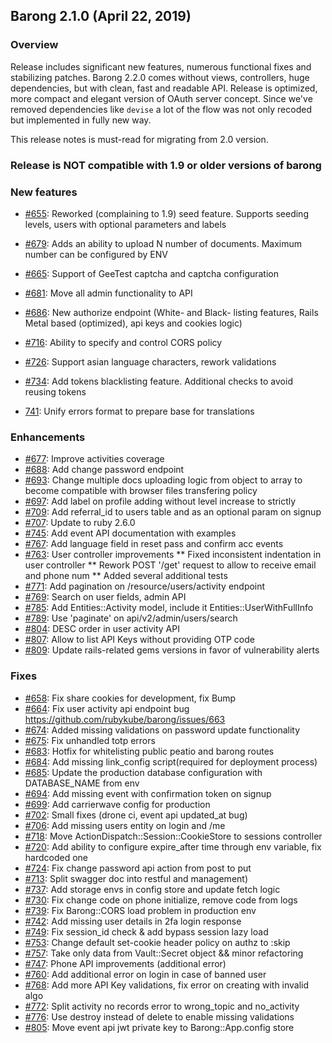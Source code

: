 ## Barong 2.1.0 (April 22, 2019) ##

### Overview ###

Release includes significant new features, numerous functional fixes and stabilizing patches.
Barong 2.2.0 comes without views, controllers, huge dependencies, but with clean, fast and readable API.
Release is optimized, more compact and elegant version of OAuth server concept.
Since we've removed dependencies like `devise` a lot of the flow was not only recoded but implemented in fully new way.

This release notes is must-read for migrating from 2.0 version.

### Release is NOT compatible with 1.9 or older versions of barong ###

### New features ###

* [#655](https://github.com/rubykube/barong/pull/655): Reworked (complaining to 1.9) seed feature. Supports seeding levels, users with optional parameters and labels

* [#679](https://github.com/rubykube/barong/pull/679): Adds an ability to upload N number of documents. Maximum number can be configured by ENV

* [#665](https://github.com/rubykube/barong/pull/665): Support of GeeTest captcha and captcha configuration

* [#681](https://github.com/rubykube/barong/pull/681): Move all admin functionality to API

* [#686](https://github.com/rubykube/barong/pull/686): New authorize endpoint (White- and Black- listing features, Rails Metal based (optimized), api keys and cookies logic)

* [#716](https://github.com/rubykube/barong/pull/716): Ability to specify and control CORS policy

* [#726](https://github.com/rubykube/barong/pull/726): Support asian language characters, rework validations

* [#734](https://github.com/rubykube/barong/pull/734): Add tokens blacklisting feature. Additional checks to avoid reusing tokens

* [741](https://github.com/rubykube/barong/pull/741): Unify errors format to prepare base for translations


### Enhancements ###

* [#677](https://github.com/rubykube/barong/pull/677): Improve activities coverage
* [#688](https://github.com/rubykube/barong/pull/688): Add change password endpoint
* [#693](https://github.com/rubykube/barong/pull/693): Change multiple docs uploading logic from object to array to become compatible with browser files transfering policy
* [#697](https://github.com/rubykube/barong/pull/697): Add label on profile adding without level increase to strictly
* [#709](https://github.com/rubykube/barong/pull/709): Add referral_id to users table and as an optional param on signup
* [#707](https://github.com/rubykube/barong/pull/707): Update to ruby 2.6.0
* [#745](https://github.com/rubykube/barong/pull/745): Add event API documentation with examples
* [#767](https://github.com/rubykube/barong/pull/767): Add language field in reset pass and confirm acc events
* [#763](https://github.com/rubykube/barong/pull/763): User controller improvements
    ** Fixed inconsistent indentation in user controller
    ** Rework POST '/get' request to allow to receive email and phone num
    ** Added several additional tests
* [#771](https://github.com/rubykube/barong/pull/771): Add pagination on /resource/users/activity endpoint
* [#769](https://github.com/rubykube/barong/pull/769): Search on user fields, admin API
* [#785](https://github.com/rubykube/barong/pull/786): Add Entities::Activity model, include it Entities::UserWithFullInfo
* [#789](https://github.com/rubykube/barong/pull/789): Use 'paginate' on api/v2/admin/users/search
* [#804](https://github.com/rubykube/barong/pull/804): DESC order in user activity API
* [#807](https://github.com/rubykube/barong/pull/807): Allow to list API Keys without providing OTP code
* [#809](https://github.com/rubykube/barong/pull/809): Update rails-related gems versions in favor of vulnerability alerts

### Fixes ###
* [#658](https://github.com/rubykube/barong/pull/658): Fix share cookies for development, fix Bump
* [#664](https://github.com/rubykube/barong/pull/664): Fix user activity api endpoint bug https://github.com/rubykube/barong/issues/663
* [#674](https://github.com/rubykube/barong/pull/674): Added missing validations on password update functionality
* [#675](https://github.com/rubykube/barong/pull/675): Fix unhandled totp errors
* [#683](https://github.com/rubykube/barong/pull/683): Hotfix for whitelisting public peatio and barong routes
* [#684](https://github.com/rubykube/barong/pull/684): Add missing link_config script(required for deployment process)
* [#685](https://github.com/rubykube/barong/pull/685): Update the production database configuration with DATABASE_NAME from env
* [#694](https://github.com/rubykube/barong/pull/694): Add missing event with confirmation token on signup
* [#699](https://github.com/rubykube/barong/pull/699): Add carrierwave config for production
* [#702](https://github.com/rubykube/barong/pull/702): Small fixes (drone ci, event api updated_at bug)
* [#706](https://github.com/rubykube/barong/pull/706): Add missing users entity on login and /me
* [#718](https://github.com/rubykube/barong/pull/718): Move ActionDispatch::Session::CookieStore to sessions controller
* [#720](https://github.com/rubykube/barong/pull/720): Add ability to configure expire_after time through env variable, fix hardcoded one
* [#724](https://github.com/rubykube/barong/pull/724): Fix change password api action from post to put
* [#713](https://github.com/rubykube/barong/pull/713): Split swagger doc into restful and management)
* [#737](https://github.com/rubykube/barong/pull/737): Add storage envs in config store and update fetch logic
* [#730](https://github.com/rubykube/barong/pull/730): Fix change code on phone initialize, remove code from logs
* [#739](https://github.com/rubykube/barong/pull/739): Fix Barong::CORS load problem in production env
* [#742](https://github.com/rubykube/barong/pull/742): Add missing user details in 2fa login response
* [#749](https://github.com/rubykube/barong/pull/749): Fix session_id check & add bypass session lazy load
* [#753](https://github.com/rubykube/barong/pull/753): Change default set-cookie header policy on authz to :skip
* [#757](https://github.com/rubykube/barong/pull/757): Take only data from Vault::Secret object && minor refactoring 
* [#747](https://github.com/rubykube/barong/pull/747): Phone API improvements (additional error)
* [#760](https://github.com/rubykube/barong/pull/760): Add additional error on login in case of banned user
* [#768](https://github.com/rubykube/barong/pull/768): Add more API Key validations, fix error on creating with invalid algo
* [#772](https://github.com/rubykube/barong/pull/772): Split activity no records error to wrong_topic and no_activity
* [#776](https://github.com/rubykube/barong/pull/776): Use destroy instead of delete to enable missing validations
* [#805](https://github.com/rubykube/barong/pull/805): Move event api jwt private key to Barong::App.config store
